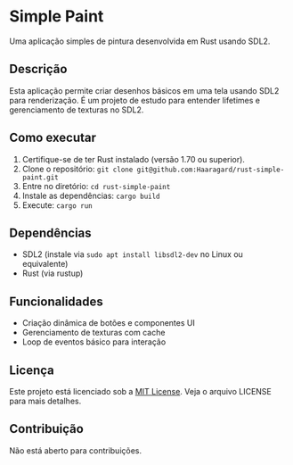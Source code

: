 # Simple Paint

Uma aplicação simples de pintura desenvolvida em Rust usando SDL2.

## Descrição

Esta aplicação permite criar desenhos básicos em uma tela usando SDL2 para renderização. É um projeto de estudo para entender lifetimes e gerenciamento de texturas no SDL2.

## Como executar

1. Certifique-se de ter Rust instalado (versão 1.70 ou superior).
2. Clone o repositório: `git clone git@github.com:Haaragard/rust-simple-paint.git`
3. Entre no diretório: `cd rust-simple-paint`
4. Instale as dependências: `cargo build`
5. Execute: `cargo run`

## Dependências

- SDL2 (instale via `sudo apt install libsdl2-dev` no Linux ou equivalente)
- Rust (via rustup)

## Funcionalidades

- Criação dinâmica de botões e componentes UI
- Gerenciamento de texturas com cache
- Loop de eventos básico para interação

## Licença

Este projeto está licenciado sob a [MIT License](LICENSE). Veja o arquivo LICENSE para mais detalhes.

## Contribuição

Não está aberto para contribuições.
